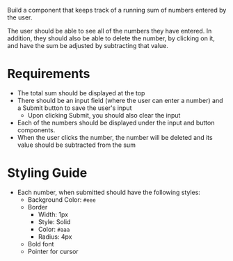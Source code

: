 Build a component that keeps track of a running sum of numbers entered by the user.

The user should be able to see all of the numbers they have entered. In addition, they should also be able to delete the number, by clicking on it, and have the sum be adjusted by subtracting that value.

# Requirements
- The total sum should be displayed at the top
- There should be an input field (where the user can enter a number) and a Submit button to save the user's input
    - Upon clicking Submit, you should also clear the input
- Each of the numbers should be displayed under the input and button components.
- When the user clicks the number, the number will be deleted and its value should be subtracted from the sum

# Styling Guide
- Each number, when submitted should have the following styles:
    - Background Color: `#eee`
    - Border
        - Width: 1px
        - Style: Solid
        - Color: `#aaa`
        - Radius: 4px
    - Bold font
    - Pointer for cursor